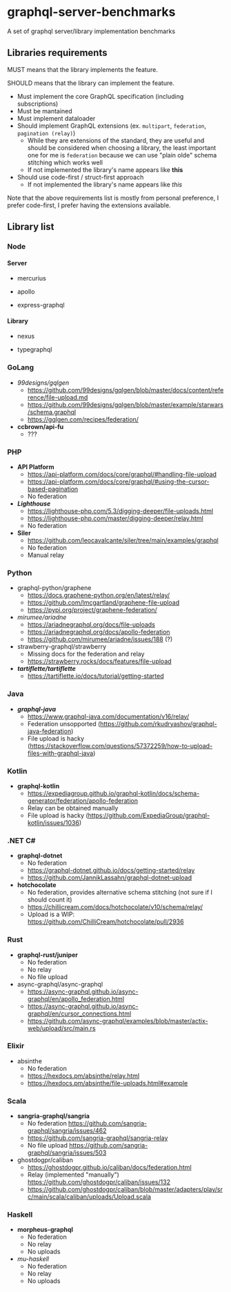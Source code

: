 # graphql-server-benchmarks

A set of graphql server/library implementation benchmarks

## Libraries requirements

MUST means that the library implements the feature.

SHOULD means that the library can implement the feature.

* Must implement the core GraphQL specification (including subscriptions)
* Must be mantained
* Must implement dataloader
* Should implement GraphQL extensions (ex. `multipart`, `federation`, `pagination (relay)`)
  * While they are extensions of the standard, they are useful and should be considered when choosing a library, the least important one for me is `federation` because we can use "plain olde" schema stitching which works well
  * If not implemented the library's name appears like **this**
* Should use code-first / struct-first approach
  * If not implemented the library's name appears like *this*

Note that the above requirements list is mostly from personal preference, I prefer code-first, I prefer having the extensions available.

## Library list

### Node

#### Server

* mercurius

* apollo

* express-graphql

#### Library

* nexus

* typegraphql

### GoLang

* *99designs/gqlgen*
  * https://github.com/99designs/gqlgen/blob/master/docs/content/reference/file-upload.md
  * https://github.com/99designs/gqlgen/blob/master/example/starwars/schema.graphql
  * https://gqlgen.com/recipes/federation/
* **ccbrown/api-fu**
  * ???

### PHP

* **API Platform**
  * https://api-platform.com/docs/core/graphql/#handling-file-upload
  * https://api-platform.com/docs/core/graphql/#using-the-cursor-based-pagination
  * No federation
* ***Lighthouse***
  * https://lighthouse-php.com/5.3/digging-deeper/file-uploads.html
  * https://lighthouse-php.com/master/digging-deeper/relay.html
  * No federation
* **Siler**
  * https://github.com/leocavalcante/siler/tree/main/examples/graphql
  * No federation
  * Manual relay

### Python

* graphql-python/graphene
  * https://docs.graphene-python.org/en/latest/relay/
  * https://github.com/lmcgartland/graphene-file-upload
  * https://pypi.org/project/graphene-federation/
* *mirumee/ariadne*
  * https://ariadnegraphql.org/docs/file-uploads
  * https://ariadnegraphql.org/docs/apollo-federation
  * https://github.com/mirumee/ariadne/issues/188 (?)
* strawberry-graphql/strawberry
  * Missing docs for the federation and relay
  * https://strawberry.rocks/docs/features/file-upload
* ***tartiflette/tartiflette***
  * https://tartiflette.io/docs/tutorial/getting-started

### Java

* ***graphql-java*** 
  * https://www.graphql-java.com/documentation/v16/relay/
  * Federation unsopported (https://github.com/rkudryashov/graphql-java-federation)
  * File upload is hacky (https://stackoverflow.com/questions/57372259/how-to-upload-files-with-graphql-java)

### Kotlin

* **graphql-kotlin**
  * https://expediagroup.github.io/graphql-kotlin/docs/schema-generator/federation/apollo-federation
  * Relay can be obtained manually
  * File upload is hacky (https://github.com/ExpediaGroup/graphql-kotlin/issues/1036)

### .NET C#

* **graphql-dotnet**
  * No federation
  * https://graphql-dotnet.github.io/docs/getting-started/relay
  * https://github.com/JannikLassahn/graphql-dotnet-upload
* **hotchocolate**
  * No federation, provides alternative schema stitching (not sure if I should count it)
  * https://chillicream.com/docs/hotchocolate/v10/schema/relay/
  * Upload is a WIP: https://github.com/ChilliCream/hotchocolate/pull/2936

### Rust

* **graphql-rust/juniper**
  * No federation
  * No relay
  * No file upload
* async-graphql/async-graphql
  * https://async-graphql.github.io/async-graphql/en/apollo_federation.html
  * https://async-graphql.github.io/async-graphql/en/cursor_connections.html
  * https://github.com/async-graphql/examples/blob/master/actix-web/upload/src/main.rs

### Elixir

* absinthe
  * No federation
  * https://hexdocs.pm/absinthe/relay.html
  * https://hexdocs.pm/absinthe/file-uploads.html#example

### Scala

* **sangria-graphql/sangria**
  * No federation https://github.com/sangria-graphql/sangria/issues/462
  * https://github.com/sangria-graphql/sangria-relay
  * No file upload https://github.com/sangria-graphql/sangria/issues/503
* ghostdogpr/caliban 
  * https://ghostdogpr.github.io/caliban/docs/federation.html
  * Relay (implemented "manually") https://github.com/ghostdogpr/caliban/issues/132
  * https://github.com/ghostdogpr/caliban/blob/master/adapters/play/src/main/scala/caliban/uploads/Upload.scala

### Haskell

* **morpheus-graphql**
  * No federation
  * No relay
  * No uploads
* *mu-haskell*
  * No federation
  * No relay
  * No uploads

